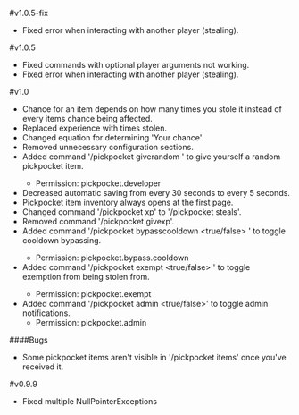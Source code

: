#v1.0.5-fix
* Fixed error when interacting with another player (stealing).

#v1.0.5
* Fixed commands with optional player arguments not working.
* Fixed error when interacting with another player (stealing).

#v1.0
* Chance for an item depends on how many times you stole it instead of every items chance being affected.
* Replaced experience with times stolen.
* Changed equation for determining 'Your chance'.
* Removed unnecessary configuration sections.
* Added command '/pickpocket giverandom <amount>' to give yourself a random pickpocket item.
    * Permission: pickpocket.developer
* Decreased automatic saving from every 30 seconds to every 5 seconds.
* Pickpocket item inventory always opens at the first page.
* Changed command '/pickpocket xp' to '/pickpocket steals'.
* Removed command '/pickpocket givexp'.
* Added command '/pickpocket bypasscooldown <true/false> <optional name>' to toggle cooldown bypassing.
    * Permission: pickpocket.bypass.cooldown
* Added command '/pickpocket exempt <true/false> <optional name>' to toggle exemption from being stolen from.
    * Permission: pickpocket.exempt
* Added command '/pickpocket admin <true/false>' to toggle admin notifications.
    * Permission: pickpocket.admin

####Bugs
* Some pickpocket items aren't visible in '/pickpocket items' once you've received it.

#v0.9.9
* Fixed multiple NullPointerExceptions
